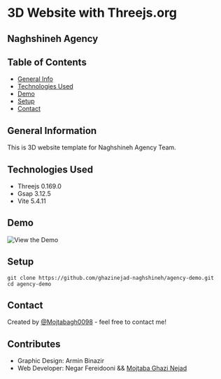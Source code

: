 # 3D Website with Threejs.org

## Naghshineh Agency



## Table of Contents
* [General Info](#general-information)
* [Technologies Used](#technologies-used)
* [Demo](#demo)
* [Setup](#setup)
* [Contact](#contact)


## General Information
This is 3D website template for Naghshineh Agency Team.


## Technologies Used
- Threejs      0.169.0
- Gsap         3.12.5
- Vite         5.4.11


## Demo
![View the Demo](https://ghazinejad-naghshineh.github.io/agency-demo)




## Setup

```
git clone https://github.com/ghazinejad-naghshineh/agency-demo.git
cd agency-demo
```





## Contact
Created by [@Mojtabagh0098](https://github.com/ghazinejad-naghshineh) - feel free to contact me!

## Contributes
- Graphic Design: Armin Binazir
- Web Developer: Negar Fereidooni && [Mojtaba Ghazi Nejad](https://github.com/mojtabagh0098)
